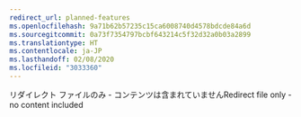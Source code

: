 ```yaml
---
redirect_url: planned-features
ms.openlocfilehash: 9a71b62b57235c15ca6008740d4578bdcde84a6d
ms.sourcegitcommit: 0a73f7354797bcbf643214c5f32d32a0b03a2899
ms.translationtype: HT
ms.contentlocale: ja-JP
ms.lasthandoff: 02/08/2020
ms.locfileid: "3033360"
---
```

<span data-ttu-id="a310b-101">リダイレクト ファイルのみ - コンテンツは含まれていません</span><span class="sxs-lookup"><span data-stu-id="a310b-101">Redirect file only - no content included</span></span>